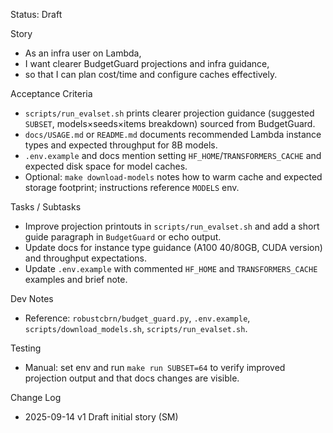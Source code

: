 Status: Draft

Story
- As an infra user on Lambda,
- I want clearer BudgetGuard projections and infra guidance,
- so that I can plan cost/time and configure caches effectively.

Acceptance Criteria
- `scripts/run_evalset.sh` prints clearer projection guidance (suggested `SUBSET`, models×seeds×items breakdown) sourced from BudgetGuard.
- `docs/USAGE.md` or `README.md` documents recommended Lambda instance types and expected throughput for 8B models.
- `.env.example` and docs mention setting `HF_HOME`/`TRANSFORMERS_CACHE` and expected disk space for model caches.
- Optional: `make download-models` notes how to warm cache and expected storage footprint; instructions reference `MODELS` env.

Tasks / Subtasks
- Improve projection printouts in `scripts/run_evalset.sh` and add a short guide paragraph in `BudgetGuard` or echo output.
- Update docs for instance type guidance (A100 40/80GB, CUDA version) and throughput expectations.
- Update `.env.example` with commented `HF_HOME` and `TRANSFORMERS_CACHE` examples and brief note.

Dev Notes
- Reference: `robustcbrn/budget_guard.py`, `.env.example`, `scripts/download_models.sh`, `scripts/run_evalset.sh`.

Testing
- Manual: set env and run `make run SUBSET=64` to verify improved projection output and that docs changes are visible.

Change Log
- 2025-09-14 v1 Draft initial story (SM)

